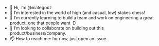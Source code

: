 - 👋 Hi, I’m @mategodz
- 👀 I’m interested in the world of high (and casual, low) stakes chess!
- 🌱 I’m currently learning to build a team and work on engineering a great product, one that people want :D
- 💞️ I’m looking to collaborate on building out this product/business/company.
- 📫 How to reach me: for now, just open an issue. 

<!---
mategodz/mategodz is a ✨ special ✨ repository because its `README.md` (this file) appears on your GitHub profile.
You can click the Preview link to take a look at your changes.
--->

